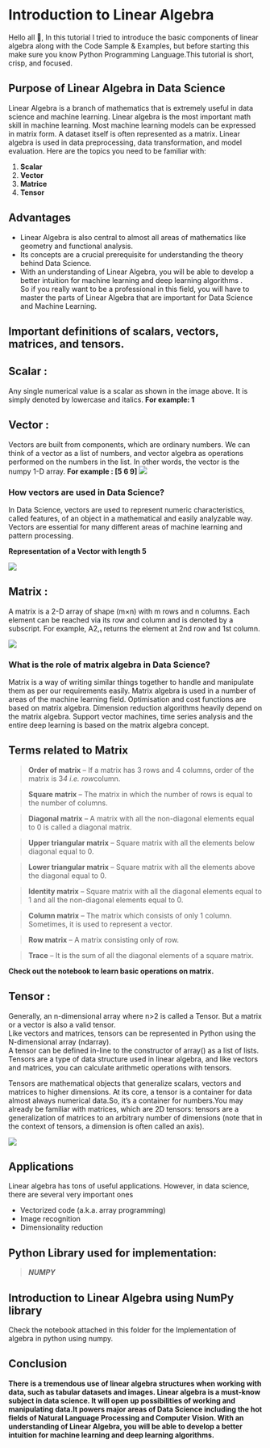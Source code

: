 # Introduction to Linear Algebra
Hello all 👋, In this tutorial I tried to introduce the basic components of linear algebra along with the Code Sample & Examples, but before starting this make sure you know Python Programming Language.This tutorial is short, crisp, and focused.

## Purpose of Linear Algebra in Data Science
Linear Algebra is a branch of mathematics that is extremely useful in data science and machine learning. Linear algebra is the most important math skill in machine learning. Most machine learning models can be expressed in matrix form. A dataset itself is often represented as a matrix. Linear algebra is used in data preprocessing, data transformation, and model evaluation. Here are the topics you need to be familiar with:
1. **Scalar**
2. **Vector**
3. **Matrice**
4. **Tensor**

## Advantages
* Linear Algebra is also central to almost all areas of mathematics like geometry and functional analysis.
* Its concepts are a crucial prerequisite for understanding the theory behind Data Science.
* With an understanding of Linear Algebra, you will be able to develop a better intuition for machine learning and deep learning algorithms .\
So if you really want to be a professional in this field, you will have to master the parts of Linear Algebra that are important for Data Science and Machine Learning.

## Important definitions of scalars, vectors, matrices, and tensors.

## Scalar :
Any single numerical value is a scalar as shown in the image above. It is simply denoted by lowercase and italics. **For example: 1**

## Vector : 
Vectors are built from components, which are ordinary numbers. We can think of a vector as a list of numbers, and vector algebra as operations performed on the numbers in the list. In other words, the vector is the numpy 1-D array.
**For example :    [5 6 9]**
![](https://github.com/harichandana1406/winter-of-contributing/blob/Datascience_With_Python/Datascience_With_Python/Linear%20Algebra/Tutorials/Introduction%20to%20Linear%20Algebra/Images/vector.png)

### How vectors are used in Data Science?
In Data Science, vectors are used to represent numeric characteristics, called features, of an object in a mathematical and easily analyzable way. Vectors are essential for many different areas of machine learning and pattern processing.

**Representation of a Vector with length 5**

![](https://github.com/harichandana1406/winter-of-contributing/blob/Datascience_With_Python/Datascience_With_Python/Linear%20Algebra/Tutorials/Introduction%20to%20Linear%20Algebra/Images/array.png)

## Matrix :
A matrix is a 2-D array of shape (m×n) with m rows and n columns.
Each element can be reached via its row and column and is denoted by a subscript. 
For example, A2,₁ returns the element at 2nd row and 1st column.

![](https://github.com/harichandana1406/winter-of-contributing/blob/Datascience_With_Python/Datascience_With_Python/Linear%20Algebra/Tutorials/Introduction%20to%20Linear%20Algebra/Images/matrix.png)
### What is the role of matrix algebra in Data Science?
Matrix is a way of writing similar things together to handle and manipulate them as per our requirements easily. 
Matrix algebra is used in a number of areas of the machine learning field. Optimisation and cost functions are based on matrix algebra. Dimension reduction algorithms heavily depend on the matrix algebra. Support vector machines, time series analysis and the entire deep learning is based on the matrix algebra concept.

## Terms related to Matrix
>**Order of matrix** – If a matrix has 3 rows and 4 columns, order of the matrix is 3*4 i.e. row*column.

>**Square matrix** – The matrix in which the number of rows is equal to the number of columns.

>**Diagonal matrix** – A matrix with all the non-diagonal elements equal to 0 is called a diagonal matrix.

>**Upper triangular matrix** – Square matrix with all the elements below diagonal equal to 0.

>**Lower triangular matrix** – Square matrix with all the elements above the diagonal equal to 0.

>**Identity matrix** – Square matrix with all the diagonal elements equal to 1 and all the non-diagonal elements equal to 0.

>**Column matrix** –  The matrix which consists of only 1 column. Sometimes, it is used to represent a vector.

>**Row matrix** –  A matrix consisting only of row.

>**Trace** – It is the sum of all the diagonal elements of a square matrix.

**Check out the notebook to learn basic operations on matrix.**

## Tensor :
Generally, an n-dimensional array where n>2 is called a Tensor. But a matrix or a vector is also a valid tensor.\
Like vectors and matrices, tensors can be represented in Python using the N-dimensional array (ndarray).\
A tensor can be defined in-line to the constructor of array() as a list of lists.\
Tensors are a type of data structure used in linear algebra, and like vectors and matrices, you can calculate arithmetic operations with tensors.

Tensors are mathematical objects that generalize scalars, vectors and matrices to higher dimensions. At its core, a tensor is a container for data almost always numerical data.So, it’s a container for numbers.You may already be familiar with matrices, which are 2D tensors: tensors are a generalization of matrices to an arbitrary number of dimensions (note that in the context of tensors, a dimension is often called an axis).

![](https://github.com/harichandana1406/winter-of-contributing/blob/Datascience_With_Python/Datascience_With_Python/Linear%20Algebra/Tutorials/Introduction%20to%20Linear%20Algebra/Images/tensor.png)

## Applications
Linear algebra has tons of useful applications. However, in data science, there are several very important ones
* Vectorized code (a.k.a. array programming)
* Image recognition
* Dimensionality reduction

## Python Library used for implementation:
   >***NUMPY***
## Introduction to Linear Algebra using NumPy library
Check the notebook attached in this folder for the Implementation of algebra in python using numpy.

## Conclusion
**There is a tremendous use of linear algebra structures when working with data, such as tabular datasets and images. Linear algebra is a must-know subject in data science. It will open up possibilities of working and manipulating data.It powers major areas of Data Science including the hot fields of Natural Language Processing and Computer Vision. With an understanding of Linear Algebra, you will be able to develop a better intuition for machine learning and deep learning algorithms.**



